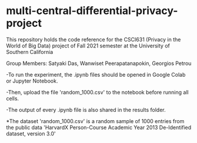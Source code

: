 # multi-central-differential-privacy-project
This repository holds the code reference for the CSCI631 (Privacy in the World of Big Data) project of Fall 2021 semester at the University of Southern California

Group Members:
Satyaki Das,
Wanwiset Peerapatanapokin,
Georgios Petrou


-To run the experiment, the .ipynb files should be opened in Google Colab or Jupyter Notebook.

-Then, upload the file 'random_1000.csv'  to the notebook before running all cells. 

-The output of every .ipynb file is also shared in the results folder.


*The dataset 'random_1000.csv' is a random sample of 1000 entries from the public data 'HarvardX Person-Course Academic Year 2013 De-Identified dataset, version 3.0'
